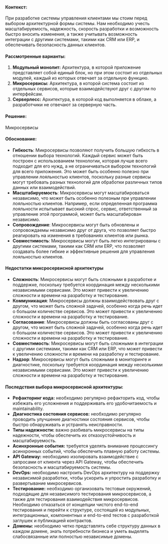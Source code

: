 #### **Контекст:**
При разработке системы управления клиентами мы стоим перед выбором архитектурной формы системы. Нам необходимо учесть масштабируемость, надежность, скорость разработки и возможность быстро вносить изменения, а также учитывать возможность интеграции с другими системами, такими как CRM или ERP, и обеспечивать безопасность данных клиентов.
#### **Рассмотренные варианты:**
1. **Модульный монолит:** Архитектура, в которой приложение представляет собой единый блок, но при этом состоит из отдельных модулей, каждый из которых отвечает за отдельную функцию.
2. **Микросервисы:** Архитектура, в которой система состоит из отдельных сервисов, которые взаимодействуют друг с другом по интерфейсам.
3. **Серверлесс:** Архитектура, в которой код выполняется в облаке, а разработчики не отвечают за серверную часть.
#### **Решение**:
Микросервисы 
#### Обоснование:
* **Гибкость**: Микросервисы позволяют получить большую гибкость в отношении выбора технологий. Каждый сервис может быть построен с использованием технологии, которая лучше всего подходит для его нужд, а не ограничиваться выбором технологий для всего приложения. Это может быть особенно полезно при управлении лояльностью клиентов, поскольку разные сервисы могут требовать разных технологий для обработки различных типов данных или взаимодействий.
* **Масштабируемость**: Микросервисы могут масштабироваться независимо, что может быть особенно полезным при управлении лояльностью клиентов. Например, если определенная программа лояльности испытывает высокий спрос, сервис, ответственный за управление этой программой, может быть масштабирован независимо.
* **Сопровождение**: Микросервисы могут быть обновлены и сопровождаемы независимо друг от друга, что позволяет быстро реагировать на изменения в требованиях клиентов или рынка.
* **Совместимость**: Микросервисы могут быть легко интегрированы с другими системами, такими как CRM или ERP, что позволяет создавать более гибкие и эффективные решения для управления лояльностью клиентов.
#### **Недостатки  миксросервисной архитектуры**
* **Сложность**: Микросервисы могут быть сложными в разработке и поддержке, поскольку требуется координация между несколькими независимыми сервисами. Это может привести к увеличению сложности и времени на разработку и тестирование.
* **Коммуникация**: Микросервисы должны взаимодействовать друг с другом, что может быть сложной задачей, особенно когда речь идет о большом количестве сервисов. Это может привести к увеличению сложности и времени на разработку и тестирование.
* **Согласование**: Микросервисы должны быть согласованы друг с другом, что может быть сложной задачей, особенно когда речь идет о большом количестве сервисов. Это может привести к увеличению сложности и времени на разработку и тестирование.
* **Совместимость**: Микросервисы могут быть сложными в интеграции с другими системами, такими как CRM или ERP, что может привести к увеличению сложности и времени на разработку и тестирование.
* **Надзор**: Микросервисы могут быть сложными в мониторинге и диагностике, поскольку требуется координация между несколькими независимыми сервисами. Это может привести к увеличению сложности и времени на разработку и тестирование.

#### **Последствия выбора микросервисной архитектуры:**
- **Рефакторинг кода:** необходимо регулярно рефакторить код, чтобы избежать его усложнения и поддерживать его удобочитаемость и maintainability.
- **Диагностика состояния сервисов:** необходимо регулярно проводить улучшение диагностики состояния сервисов, чтобы быстро обнаруживать и устранять неисправности.
- **Типы надежности:** важно разбивать микросервисы на типы надежности, чтобы обеспечить их отказоустойчивость и масштабируемость.
- **Асинхронные события:** требуется уделять внимание процессингу асинхронных событий, чтобы обеспечить плавную работу системы.
- **API Gateway:** необходимо изолировать взаимодействие с запросами от клиента через API Gateway, чтобы обеспечить безопасность и масштабируемость системы.
- **DevOps:** необходимо настроить DevOps архитектуру на поддержку независимой разработки, чтобы ускорить и упростить разработку и развертывание микросервисов.
- **Тестирование:** необходимо организовать тестовые окружений, подходящие для независимого тестирования микросервисов, а также для тестирования взаимодействия микросервисов. Необходимо отказаться от концепции чистого end-to-end тестирования и перейти к структуре, состоящей из модульных, интеграционных, компонентных и end-to-end тестов с разработкой заглушек и публикацией контрактов.
- **Домены:** необходимо четко представлять себе структуру данных в каждом домене, знать потребности бизнеса и уметь выделять слабосвязанные или полностью независимые домены.